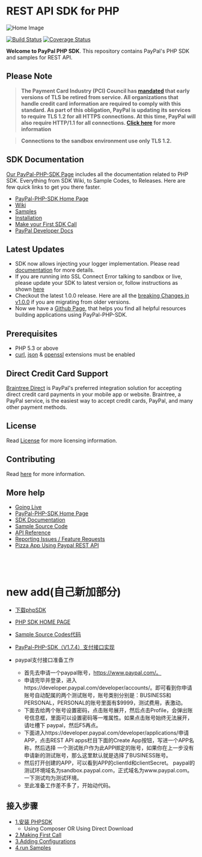 # REST API SDK for PHP

![Home Image](https://raw.githubusercontent.com/wiki/paypal/PayPal-PHP-SDK/images/homepage.jpg)

[![Build Status](https://travis-ci.org/paypal/PayPal-PHP-SDK.svg?branch=master)](https://travis-ci.org/paypal/PayPal-PHP-SDK)
[![Coverage Status](https://coveralls.io/repos/paypal/PayPal-PHP-SDK/badge.svg?branch=master)](https://coveralls.io/r/paypal/PayPal-PHP-SDK?branch=master)

__Welcome to PayPal PHP SDK__. This repository contains PayPal's PHP SDK and samples for REST API.

## Please Note
> **The Payment Card Industry (PCI) Council has [mandated](https://blog.pcisecuritystandards.org/migrating-from-ssl-and-early-tls) that early versions of TLS be retired from service.  All organizations that handle credit card information are required to comply with this standard. As part of this obligation, PayPal is updating its services to require TLS 1.2 for all HTTPS connections. At this time, PayPal will also require HTTP/1.1 for all connections. [Click here](https://github.com/paypal/tls-update) for more information**

> **Connections to the sandbox environment use only TLS 1.2.**

## SDK Documentation

[Our PayPal-PHP-SDK Page](http://paypal.github.io/PayPal-PHP-SDK/) includes all the documentation related to PHP SDK. Everything from SDK Wiki, to Sample Codes, to Releases. Here are few quick links to get you there faster.

* [PayPal-PHP-SDK Home Page](https://paypal.github.io/PayPal-PHP-SDK/)
* [Wiki](https://github.com/paypal/PayPal-PHP-SDK/wiki)
* [Samples](https://paypal.github.io/PayPal-PHP-SDK/sample/)
* [Installation](https://github.com/paypal/PayPal-PHP-SDK/wiki/Installation)
* [Make your First SDK Call](https://github.com/paypal/PayPal-PHP-SDK/wiki/Making-First-Call)
* [PayPal Developer Docs](https://developer.paypal.com/docs/)

## Latest Updates

- SDK now allows injecting your logger implementation. Please read [documentation](https://github.com/paypal/PayPal-PHP-SDK/wiki/Custom-Logger) for more details.
- If you are running into SSL Connect Error talking to sandbox or live, please update your SDK to latest version or, follow instructions as shown [here](https://github.com/paypal/PayPal-PHP-SDK/issues/474)
- Checkout the latest 1.0.0 release. Here are all the [breaking Changes in v1.0.0](https://github.com/paypal/PayPal-PHP-SDK/wiki/Breaking-Changes---1.0.0) if you are migrating from older versions.
- Now we have a [Github Page](https://paypal.github.io/PayPal-PHP-SDK/), that helps you find all helpful resources building applications using PayPal-PHP-SDK.


## Prerequisites

   - PHP 5.3 or above
   - [curl](https://secure.php.net/manual/en/book.curl.php), [json](https://secure.php.net/manual/en/book.json.php) & [openssl](https://secure.php.net/manual/en/book.openssl.php) extensions must be enabled


## Direct Credit Card Support
[Braintree Direct](https://www.braintreepayments.com/products/braintree-direct) is PayPal's preferred integration solution for accepting direct credit card payments in your mobile app or website. Braintree, a PayPal service, is the easiest way to accept credit cards, PayPal, and many other payment methods.


## License

Read [License](LICENSE) for more licensing information.

## Contributing

Read [here](CONTRIBUTING.md) for more information.

## More help
   * [Going Live](https://github.com/paypal/PayPal-PHP-SDK/wiki/Going-Live)
   * [PayPal-PHP-SDK Home Page](http://paypal.github.io/PayPal-PHP-SDK/)
   * [SDK Documentation](https://github.com/paypal/PayPal-PHP-SDK/wiki)
   * [Sample Source Code](http://paypal.github.io/PayPal-PHP-SDK/sample/)
   * [API Reference](https://developer.paypal.com/webapps/developer/docs/api/)
   * [Reporting Issues / Feature Requests](https://github.com/paypal/PayPal-PHP-SDK/issues)
   * [Pizza App Using Paypal REST API](https://github.com/paypal/rest-api-sample-app-php)
   
   
   
   
-------------------------------------------


# new add(自己新加部分)

* [下载phpSDK](https://github.com/paypal/PayPal-PHP-SDK/releases)
* [PHP SDK HOME PAGE](https://paypal.github.io/PayPal-PHP-SDK/)
* [Sample Source Codes代码](http://paypal.github.io/PayPal-PHP-SDK/sample/)
* [PayPal-PHP-SDK（V1.7.4）支付接口实现](http://blog.csdn.net/alexander_phper/article/details/52057524)

* paypal支付接口准备工作

  - 首先去申请一个paypal账号，https://www.paypal.com/。
  - 申请完毕并登录，进入https://developer.paypal.com/developer/accounts/。即可看到你申请账号自动配属的两个测试账号，账号类别分别是：BUSINESS和     PERSONAL，PERSONAL的账号里面有$9999，测试费用，表激动。
  - 下面去给两个账号设置密码，点击账号展开，然后点击Profile，会弹出账号信息框，里面可以设置密码等一堆属性。如果点击账号始终无法展开，请吐槽下           paypal，然后F5再点。
  - 下面进入https://developer.paypal.com/developer/applications/申请APP，点击REST API apps栏目下面的Create App按钮，写进一个APP名称，然后选择     一个测试账户作为此APP绑定的账号，如果你在上一步没有申请新的测试账号，那么这里默认就是选择了BUSINESS账号。
  - 然后打开创建的APP，可以看到APP的clientId和clientSecret。
    paypal的测试环境域名为sandbox.paypal.com，正式域名为www.paypal.com。一下测试均为测试环境。
  - 至此准备工作差不多了，开始动代码。

## 接入步骤

* [1.安装 PHPSDK](https://github.com/paypal/PayPal-PHP-SDK/wiki)
  - Using Composer  OR Using Direct Download
* [2.Making First Call](https://github.com/paypal/PayPal-PHP-SDK/wiki/Making-First-Call)
* [3.Adding Configurations](https://github.com/paypal/PayPal-PHP-SDK/wiki/Adding-Configurations)
* [4.run Samples](https://github.com/paypal/PayPal-PHP-SDK/wiki/Samples)
